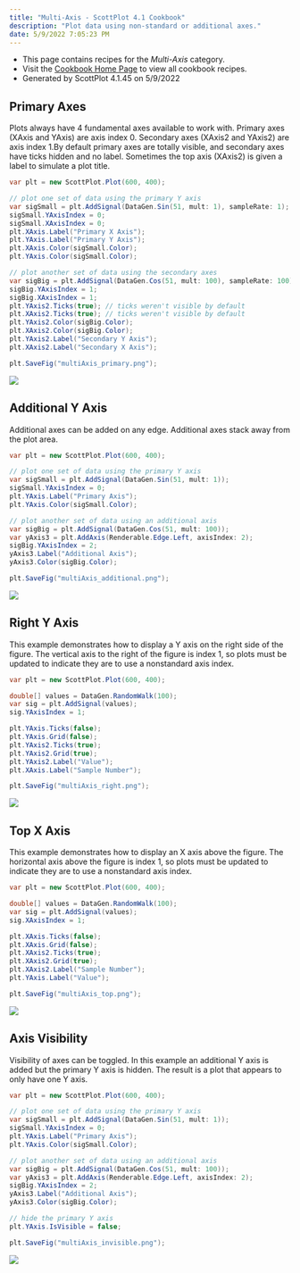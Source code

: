 ```yaml
---
title: "Multi-Axis - ScottPlot 4.1 Cookbook"
description: "Plot data using non-standard or additional axes."
date: 5/9/2022 7:05:23 PM
---
```


* This page contains recipes for the _Multi-Axis_ category.
* Visit the [Cookbook Home Page](../../) to view all cookbook recipes.
* Generated by ScottPlot 4.1.45 on 5/9/2022
## Primary Axes

Plots always have 4 fundamental axes available to work with. Primary axes (XAxis and YAxis) are axis index 0. Secondary axes (XAxis2 and YAxis2) are axis index 1.By default primary axes are totally visible, and secondary axes have ticks hidden and no label. Sometimes the top axis (XAxis2) is given a label to simulate a plot title.

```cs
var plt = new ScottPlot.Plot(600, 400);

// plot one set of data using the primary Y axis
var sigSmall = plt.AddSignal(DataGen.Sin(51, mult: 1), sampleRate: 1);
sigSmall.YAxisIndex = 0;
sigSmall.XAxisIndex = 0;
plt.XAxis.Label("Primary X Axis");
plt.YAxis.Label("Primary Y Axis");
plt.XAxis.Color(sigSmall.Color);
plt.YAxis.Color(sigSmall.Color);

// plot another set of data using the secondary axes
var sigBig = plt.AddSignal(DataGen.Cos(51, mult: 100), sampleRate: 100);
sigBig.YAxisIndex = 1;
sigBig.XAxisIndex = 1;
plt.YAxis2.Ticks(true); // ticks weren't visible by default
plt.XAxis2.Ticks(true); // ticks weren't visible by default
plt.YAxis2.Color(sigBig.Color);
plt.XAxis2.Color(sigBig.Color);
plt.YAxis2.Label("Secondary Y Axis");
plt.XAxis2.Label("Secondary X Axis");

plt.SaveFig("multiAxis_primary.png");
```

<img src='../../images/multiaxis_primary.png' class='d-block mx-auto my-5' />


## Additional Y Axis

Additional axes can be added on any edge. Additional axes stack away from the plot area.

```cs
var plt = new ScottPlot.Plot(600, 400);

// plot one set of data using the primary Y axis
var sigSmall = plt.AddSignal(DataGen.Sin(51, mult: 1));
sigSmall.YAxisIndex = 0;
plt.YAxis.Label("Primary Axis");
plt.YAxis.Color(sigSmall.Color);

// plot another set of data using an additional axis
var sigBig = plt.AddSignal(DataGen.Cos(51, mult: 100));
var yAxis3 = plt.AddAxis(Renderable.Edge.Left, axisIndex: 2);
sigBig.YAxisIndex = 2;
yAxis3.Label("Additional Axis");
yAxis3.Color(sigBig.Color);

plt.SaveFig("multiAxis_additional.png");
```

<img src='../../images/multiaxis_additional.png' class='d-block mx-auto my-5' />


## Right Y Axis

This example demonstrates how to display a Y axis on the right side of the figure. The vertical axis to the right of the figure is index 1, so plots must be updated to indicate they are to use a nonstandard axis index.

```cs
var plt = new ScottPlot.Plot(600, 400);

double[] values = DataGen.RandomWalk(100);
var sig = plt.AddSignal(values);
sig.YAxisIndex = 1;

plt.YAxis.Ticks(false);
plt.YAxis.Grid(false);
plt.YAxis2.Ticks(true);
plt.YAxis2.Grid(true);
plt.YAxis2.Label("Value");
plt.XAxis.Label("Sample Number");

plt.SaveFig("multiAxis_right.png");
```

<img src='../../images/multiaxis_right.png' class='d-block mx-auto my-5' />


## Top X Axis

This example demonstrates how to display an X axis above the figure. The horizontal axis above the figure is index 1, so plots must be updated to indicate they are to use a nonstandard axis index.

```cs
var plt = new ScottPlot.Plot(600, 400);

double[] values = DataGen.RandomWalk(100);
var sig = plt.AddSignal(values);
sig.XAxisIndex = 1;

plt.XAxis.Ticks(false);
plt.XAxis.Grid(false);
plt.XAxis2.Ticks(true);
plt.XAxis2.Grid(true);
plt.XAxis2.Label("Sample Number");
plt.YAxis.Label("Value");

plt.SaveFig("multiAxis_top.png");
```

<img src='../../images/multiaxis_top.png' class='d-block mx-auto my-5' />


## Axis Visibility

Visibility of axes can be toggled. In this example an additional Y axis is added but the primary Y axis is hidden. The result is a plot that appears to only have one Y axis.

```cs
var plt = new ScottPlot.Plot(600, 400);

// plot one set of data using the primary Y axis
var sigSmall = plt.AddSignal(DataGen.Sin(51, mult: 1));
sigSmall.YAxisIndex = 0;
plt.YAxis.Label("Primary Axis");
plt.YAxis.Color(sigSmall.Color);

// plot another set of data using an additional axis
var sigBig = plt.AddSignal(DataGen.Cos(51, mult: 100));
var yAxis3 = plt.AddAxis(Renderable.Edge.Left, axisIndex: 2);
sigBig.YAxisIndex = 2;
yAxis3.Label("Additional Axis");
yAxis3.Color(sigBig.Color);

// hide the primary Y axis
plt.YAxis.IsVisible = false;

plt.SaveFig("multiAxis_invisible.png");
```

<img src='../../images/multiaxis_invisible.png' class='d-block mx-auto my-5' />



